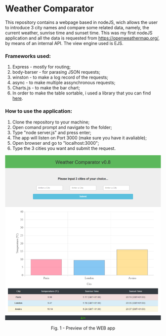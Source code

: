 # Weather Comparator

This repository contains a webpage based in nodeJS, wich allows the user to introduce 3 city names and compare some related data, namely, the current weather, sunrise time and sunset time.
This was my first nodeJS application and all the data is requested from https://openweathermap.org/, by means of an internal API. The view engine used is EJS.

### Frameworks used:
1. Express - mostly for routing;
2. body-barser - for parasing JSON requests;
3. winston - to make a log record of the requests;
4. async - to make multiple assynchronous requests;
5. Charts.js - to make the bar chart;
6. In order to make the table sortable, i used a library that you can find [here](https://www.kryogenix.org/code/browser/sorttable/).

### How to use the application:
1. Clone the repository to your machine;
2. Open comand prompt and navigate to the folder;
3. Type "node server.js" and press enter;
4. The app will listen on Port 3000 (make sure you have it avaliable);
5. Open browser and go to "localhost:3000";
6. Type the 3 cities you want and submit the request.

<p align="center">
<img src="preview3.PNG" width="600px">
 <figcaption> <p align="center">Fig. 1 - Preview of the WEB app </p></figcaption>
 </p>
